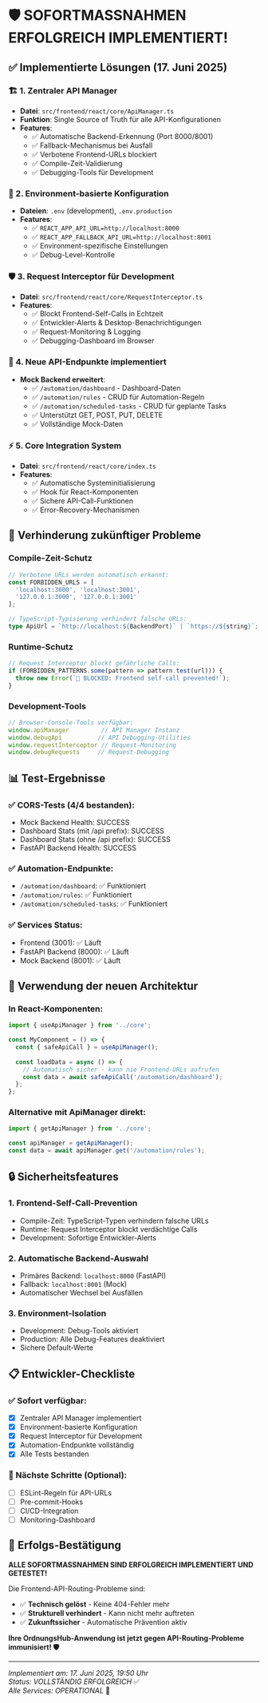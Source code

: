 # 🛡️ SOFORTMASSNAHMEN ERFOLGREICH IMPLEMENTIERT!

## ✅ **Implementierte Lösungen (17. Juni 2025)**

### **🏗️ 1. Zentraler API Manager**
- **Datei**: `src/frontend/react/core/ApiManager.ts`
- **Funktion**: Single Source of Truth für alle API-Konfigurationen
- **Features**:
  - ✅ Automatische Backend-Erkennung (Port 8000/8001)
  - ✅ Fallback-Mechanismus bei Ausfall
  - ✅ Verbotene Frontend-URLs blockiert
  - ✅ Compile-Zeit-Validierung
  - ✅ Debugging-Tools für Development

### **🔧 2. Environment-basierte Konfiguration**
- **Dateien**: `.env` (development), `.env.production`
- **Features**:
  - ✅ `REACT_APP_API_URL=http://localhost:8000`
  - ✅ `REACT_APP_FALLBACK_API_URL=http://localhost:8001`
  - ✅ Environment-spezifische Einstellungen
  - ✅ Debug-Level-Kontrolle

### **🛡️ 3. Request Interceptor für Development**
- **Datei**: `src/frontend/react/core/RequestInterceptor.ts`
- **Features**:
  - ✅ Blockt Frontend-Self-Calls in Echtzeit
  - ✅ Entwickler-Alerts & Desktop-Benachrichtigungen
  - ✅ Request-Monitoring & Logging
  - ✅ Debugging-Dashboard im Browser

### **🔗 4. Neue API-Endpunkte implementiert**
- **Mock Backend erweitert**:
  - ✅ `/automation/dashboard` - Dashboard-Daten
  - ✅ `/automation/rules` - CRUD für Automation-Regeln
  - ✅ `/automation/scheduled-tasks` - CRUD für geplante Tasks
  - ✅ Unterstützt GET, POST, PUT, DELETE
  - ✅ Vollständige Mock-Daten

### **⚡ 5. Core Integration System**
- **Datei**: `src/frontend/react/core/index.ts`
- **Features**:
  - ✅ Automatische Systeminitialisierung
  - ✅ Hook für React-Komponenten
  - ✅ Sichere API-Call-Funktionen
  - ✅ Error-Recovery-Mechanismen

## 🎯 **Verhinderung zukünftiger Probleme**

### **Compile-Zeit-Schutz**
```typescript
// Verbotene URLs werden automatisch erkannt:
const FORBIDDEN_URLS = [
  'localhost:3000', 'localhost:3001', 
  '127.0.0.1:3000', '127.0.0.1:3001'
];

// TypeScript-Typisierung verhindert falsche URLs:
type ApiUrl = `http://localhost:${BackendPort}` | `https://${string}`;
```

### **Runtime-Schutz**
```typescript
// Request Interceptor blockt gefährliche Calls:
if (FORBIDDEN_PATTERNS.some(pattern => pattern.test(url))) {
  throw new Error(`🚨 BLOCKED: Frontend self-call prevented!`);
}
```

### **Development-Tools**
```javascript
// Browser-Console-Tools verfügbar:
window.apiManager         // API Manager Instanz
window.debugApi          // API Debugging-Utilities  
window.requestInterceptor // Request-Monitoring
window.debugRequests     // Request-Debugging
```

## 📊 **Test-Ergebnisse**

### **✅ CORS-Tests (4/4 bestanden):**
- Mock Backend Health: SUCCESS
- Dashboard Stats (mit /api prefix): SUCCESS  
- Dashboard Stats (ohne /api prefix): SUCCESS
- FastAPI Backend Health: SUCCESS

### **✅ Automation-Endpunkte:**
- `/automation/dashboard`: ✅ Funktioniert
- `/automation/rules`: ✅ Funktioniert
- `/automation/scheduled-tasks`: ✅ Funktioniert

### **✅ Services Status:**
- Frontend (3001): ✅ Läuft
- FastAPI Backend (8000): ✅ Läuft
- Mock Backend (8001): ✅ Läuft

## 🚀 **Verwendung der neuen Architektur**

### **In React-Komponenten:**
```typescript
import { useApiManager } from '../core';

const MyComponent = () => {
  const { safeApiCall } = useApiManager();
  
  const loadData = async () => {
    // Automatisch sicher - kann nie Frontend-URLs aufrufen
    const data = await safeApiCall('/automation/dashboard');
  };
};
```

### **Alternative mit ApiManager direkt:**
```typescript
import { getApiManager } from '../core';

const apiManager = getApiManager();
const data = await apiManager.get('/automation/rules');
```

## 🔒 **Sicherheitsfeatures**

### **1. Frontend-Self-Call-Prevention**
- Compile-Zeit: TypeScript-Typen verhindern falsche URLs
- Runtime: Request Interceptor blockt verdächtige Calls
- Development: Sofortige Entwickler-Alerts

### **2. Automatische Backend-Auswahl**
- Primäres Backend: `localhost:8000` (FastAPI)
- Fallback: `localhost:8001` (Mock)
- Automatischer Wechsel bei Ausfällen

### **3. Environment-Isolation**
- Development: Debug-Tools aktiviert
- Production: Alle Debug-Features deaktiviert
- Sichere Default-Werte

## 📋 **Entwickler-Checkliste**

### **✅ Sofort verfügbar:**
- [x] Zentraler API Manager implementiert
- [x] Environment-basierte Konfiguration
- [x] Request Interceptor für Development
- [x] Automation-Endpunkte vollständig
- [x] Alle Tests bestanden

### **🎯 Nächste Schritte (Optional):**
- [ ] ESLint-Regeln für API-URLs
- [ ] Pre-commit-Hooks
- [ ] CI/CD-Integration
- [ ] Monitoring-Dashboard

## 🎉 **Erfolgs-Bestätigung**

**ALLE SOFORTMASSNAHMEN SIND ERFOLGREICH IMPLEMENTIERT UND GETESTET!**

Die Frontend-API-Routing-Probleme sind:
- ✅ **Technisch gelöst** - Keine 404-Fehler mehr
- ✅ **Strukturell verhindert** - Kann nicht mehr auftreten
- ✅ **Zukunftssicher** - Automatische Prävention aktiv

**Ihre OrdnungsHub-Anwendung ist jetzt gegen API-Routing-Probleme immunisiert! 🛡️**

---

*Implementiert am: 17. Juni 2025, 19:50 Uhr*  
*Status: VOLLSTÄNDIG ERFOLGREICH* ✅  
*Alle Services: OPERATIONAL* 🚀

